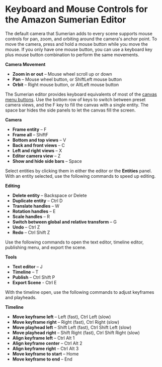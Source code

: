# Keyboard and Mouse Controls for the Amazon Sumerian Editor<a name="editor-shortcuts"></a>

The default camera that Sumerian adds to every scene supports mouse controls for pan, zoom, and orbiting around the camera's anchor point\. To move the camera, press and hold a mouse button while you move the mouse\. If you only have one mouse button, you can use a keyboard key plus mouse button combination to perform the same movements\.

**Camera Movement**
+ **Zoom in or out** – Mouse wheel scroll up or down
+ **Pan** – Mouse wheel button, or ShiftLeft mouse button
+ **Orbit** – Right mouse button, or AltLeft mouse button

The Sumerian editor provides keyboard equivalents of most of the [canvas menu buttons](editor-canvas.md)\. Use the bottom row of keys to switch between preset camera views, and the F key to fill the canvas with a single entity\. The space bar hides the side panels to let the canvas fill the screen\.

**Camera**
+ **Frame entity** – F
+ **Frame all** – ShiftF
+ **Bottom and top views** – V
+ **Back and front views** – C
+ **Left and right views** – X
+ **Editor camera view** – Z
+ **Show and hide side bars** – Space

Select entities by clicking them in either the editor or the **Entities** panel\. With an entity selected, use the following commands to speed up editing\.

**Editing**
+ **Delete entity** – Backspace or Delete
+ **Duplicate entity** –  Ctrl D 
+ **Translate handles** – W
+ **Rotation handles** – E
+ **Scale handles** – R
+ **Switch between global and relative transform** – G
+ **Undo** –  Ctrl Z 
+ **Redo** –  Ctrl Shift Z 

Use the following commands to open the text editor, timeline editor, publishing menu, and export the scene\.

**Tools**
+ **Text editor** – J
+ **Timeline** – T
+ **Publish** –  Ctrl Shift P 
+ **Export Scene** - Ctrl E

With the timeline open, use the following commands to adjust keyframes and playheads\.

**Timeline**
+ **Move keyframe left** – Left \(fast\),  Ctrl Left  \(slow\)
+ **Move keyframe right** – Right \(fast\),  Ctrl Right  \(slow\)
+ **Move playhead left** –  Shift Left  \(fast\),  Ctrl Shift Left  \(slow\)
+ **Move playhead right** –  Shift Right  \(fast\),  Ctrl Shift Right  \(slow\)
+ **Align keyframe left** –  Ctrl Alt 1 
+ **Align keyframe center** –  Ctrl Alt 2 
+ **Align keyframe right** –  Ctrl Alt 3 
+ **Move keyframe to start** – Home
+ **Move keyframe to end** – End